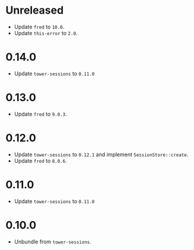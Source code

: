 # Unreleased

- Update `fred` to `10.0`.
- Update `this-error` to `2.0`.

# 0.14.0

- Update `tower-sessions` to `0.11.0`

# 0.13.0

- Update `fred` to `9.0.3`.

# 0.12.0

- Update `tower-sessions` to `0.12.1` and implement `SessionStore::create`.
- Update `fred` to `8.0.6`.

# 0.11.0

- Update `tower-sessions` to `0.11.0`

# 0.10.0

- Unbundle from `tower-sessions`.
